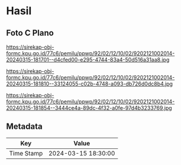 # Hasil

## Foto C Plano

https://sirekap-obj-formc.kpu.go.id/77c6/pemilu/ppwp/92/02/12/10/02/9202121002014-20240315-181701--d4cfed00-e295-4744-83a4-50d516a31aa8.jpg

https://sirekap-obj-formc.kpu.go.id/77c6/pemilu/ppwp/92/02/12/10/02/9202121002014-20240315-181810--33124055-c02b-4748-a093-db726d0dc8b4.jpg

https://sirekap-obj-formc.kpu.go.id/77c6/pemilu/ppwp/92/02/12/10/02/9202121002014-20240315-181854--3444ce4a-89dc-4f32-a0fe-97d4b3233769.jpg


## Metadata

| Key        | Value               |
| ---------- | ------------------- |
| Time Stamp | 2024-03-15 18:30:00 |



